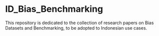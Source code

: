 # ID_Bias_Benchmarking
This repository is dedicated to the collection of research papers on Bias Datasets and Benchmarking, to be adopted to Indonesian use cases.
